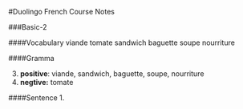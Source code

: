 #Duolingo French Course Notes

###Basic-2

####Vocabulary
    viande    tomate    sandwich    baguette    soupe    nourriture

    
    

####Gramma

3. **positive**: viande, sandwich, baguette, soupe, nourriture
4. **negtive:** tomate


####Sentence
1. 
